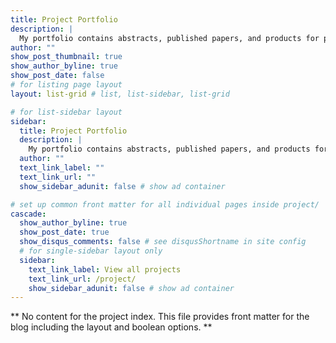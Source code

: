 ```yaml
---
title: Project Portfolio
description: |
  My portfolio contains abstracts, published papers, and products for past and current research I have contributed to, as well as a collection of online educational resources I have created. More educational resources can be found in the Courses and Workshop sections listed above.
author: ""
show_post_thumbnail: true
show_author_byline: true
show_post_date: false
# for listing page layout
layout: list-grid # list, list-sidebar, list-grid

# for list-sidebar layout
sidebar: 
  title: Project Portfolio
  description: |
    My portfolio contains abstracts, published papers, and products for past and current research I have contributed to, as well as a collection of online educational resources I have created. More educational resources can be found in my [course materials](/course) and [workshops](/talk).
  author: ""
  text_link_label: ""
  text_link_url: ""
  show_sidebar_adunit: false # show ad container

# set up common front matter for all individual pages inside project/
cascade:    
  show_author_byline: true
  show_post_date: true
  show_disqus_comments: false # see disqusShortname in site config
  # for single-sidebar layout only
  sidebar:
    text_link_label: View all projects
    text_link_url: /project/
    show_sidebar_adunit: false # show ad container
---
```


** No content for the project index. This file provides front matter for the blog including the layout and boolean options. **
